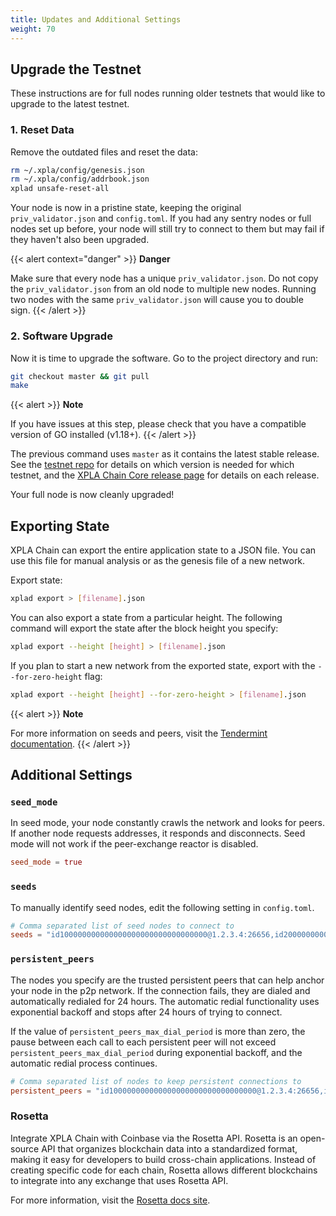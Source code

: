 ```yaml
---
title: Updates and Additional Settings
weight: 70
---
```


## Upgrade the Testnet

These instructions are for full nodes running older testnets that would like to upgrade to the latest testnet.

### 1. Reset Data

Remove the outdated files and reset the data:

```bash
rm ~/.xpla/config/genesis.json
rm ~/.xpla/config/addrbook.json
xplad unsafe-reset-all
```

Your node is now in a pristine state, keeping the original `priv_validator.json` and `config.toml`. If you had any sentry nodes or full nodes set up before, your node will still try to connect to them but may fail if they haven't also been upgraded.

{{< alert context="danger" >}}
**Danger**

Make sure that every node has a unique `priv_validator.json`. Do not copy the `priv_validator.json` from an old node to multiple new nodes. Running two nodes with the same `priv_validator.json` will cause you to double sign.
{{< /alert >}}

### 2. Software Upgrade

Now it is time to upgrade the software. Go to the project directory and run:

```bash
git checkout master && git pull
make
```

{{< alert >}}
**Note**

If you have issues at this step, please check that you have a compatible version of GO installed (v1.18+).
{{< /alert >}}

The previous command uses `master` as it contains the latest stable release. See the [testnet repo](https://github.com/xpladev/testnets) for details on which version is needed for which testnet, and the [XPLA Chain Core release page](https://github.com/xpladev/xpla/releases) for details on each release.

Your full node is now cleanly upgraded!

## Exporting State

XPLA Chain can export the entire application state to a JSON file. You can use this file for manual analysis or as the genesis file of a new network.

Export state:

```bash
xplad export > [filename].json
```

You can also export a state from a particular height. The following command will export the state after the block height you specify:

```bash
xplad export --height [height] > [filename].json
```

If you plan to start a new network from the exported state, export with the `--for-zero-height` flag:

```bash
xplad export --height [height] --for-zero-height > [filename].json
```

{{< alert >}}
**Note**

For more information on seeds and peers, visit the [Tendermint documentation](https://github.com/tendermint/tendermint/blob/master/docs/tendermint-core/using-tendermint.md#peers).
{{< /alert >}}

## Additional Settings

### `seed_mode`

In seed mode, your node constantly crawls the network and looks for peers. If another node requests addresses, it responds and disconnects. Seed mode will not work if the peer-exchange reactor is disabled.

```toml
seed_mode = true
```

### `seeds`

To manually identify seed nodes, edit the following setting in `config.toml`.

```toml
# Comma separated list of seed nodes to connect to
seeds = "id100000000000000000000000000000000@1.2.3.4:26656,id200000000000000000000000000000000@2.3.4.5:4444"
```

### `persistent_peers`

The nodes you specify are the trusted persistent peers that can help anchor your node in the p2p network. If the connection fails, they are dialed and automatically redialed for 24 hours. The automatic redial functionality uses exponential backoff and stops after 24 hours of trying to connect.

If the value of `persistent_peers_max_dial_period` is more than zero, the pause between each call to each persistent peer will not exceed `persistent_peers_max_dial_period` during exponential backoff, and the automatic redial process continues.

```toml
# Comma separated list of nodes to keep persistent connections to
persistent_peers = "id100000000000000000000000000000000@1.2.3.4:26656,id200000000000000000000000000000000@2.3.4.5:26656"
```

### Rosetta

Integrate XPLA Chain with Coinbase via the Rosetta API. Rosetta is an open-source API that organizes blockchain data into a standardized format, making it easy for developers to build cross-chain applications. Instead of creating specific code for each chain, Rosetta allows different blockchains to integrate into any exchange that uses Rosetta API.

For more information, visit the [Rosetta docs site](https://www.rosetta-api.org/docs/welcome.html).
